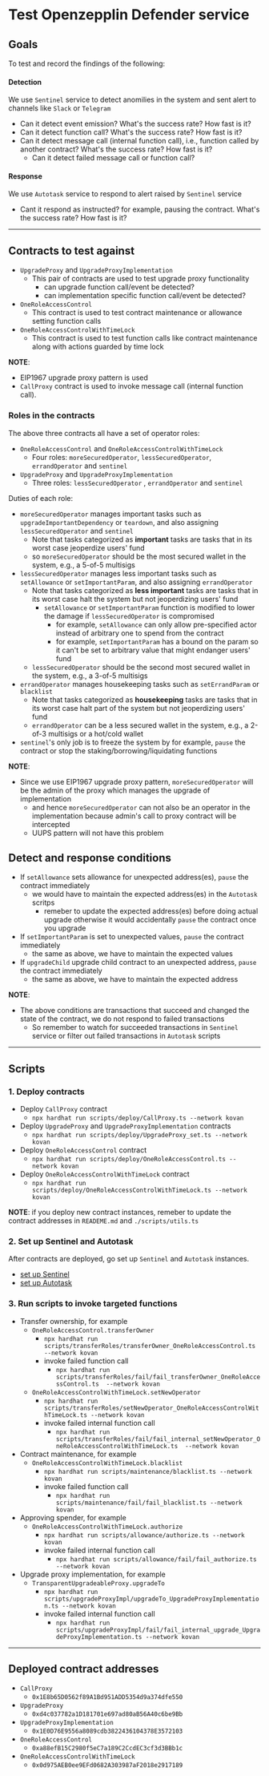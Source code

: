 # Test Openzepplin Defender service

## Goals

To test and record the findings of the following:

#### Detection

We use `Sentinel` service to detect anomilies in the system and sent alert to channels like `Slack` or `Telegram`

- Can it detect event emission? What's the success rate? How fast is it?
- Can it detect function call? What's the success rate? How fast is it?
- Can it detect message call (internal function call), i.e., function called by another contract? What's the success rate? How fast is it?
    - Can it detect failed message call or function call?

#### Response

We use `Autotask` service to respond to alert raised by `Sentinel` service

- Cant it respond as instructed? for example, pausing the contract. What's the success rate? How fast is it?

___

## Contracts to test against

- `UpgradeProxy` and `UpgradeProxyImplementation`
    - This pair of contracts are used to test upgrade proxy functionality
        - can upgrade function call/event be detected?
        - can implementation specific function call/event be detected?
- `OneRoleAccessControl`
    - This contract is used to test contract maintenance or allowance setting function calls
- `OneRoleAccessControlWithTimeLock`
    - This contract is used to test function calls like contract maintenance along with actions guarded by time lock

**NOTE**:
- EIP1967 upgrade proxy pattern is used
- `CallProxy` contract is used to invoke message call (internal function call).

### Roles in the contracts

The above three contracts all have a set of operator roles:
- `OneRoleAccessControl` and `OneRoleAccessControlWithTimeLock`
    - Four roles: `moreSecuredOperator`, `lessSecuredOperator`, `errandOperator` and `sentinel`
- `UpgradeProxy` and `UpgradeProxyImplementation`
    - Three roles: `lessSecuredOperator` , `errandOperator` and `sentinel`

Duties of each role:
- `moreSecuredOperator` manages important tasks such as `upgradeImportantDependency` or `teardown`, and also assigning `lessSecuredOperator` and `sentinel`
    - Note that tasks categorized as **important** tasks are tasks that in its worst case jeoperdize users' fund
    - so `moreSecuredOperator` should be the most secured wallet in the system, e.g., a 5-of-5 multisigs
- `lessSecuredOperator` manages less important tasks such as `setAllowance` or `setImportantParam`, and also assigning `errandOperator`
    - Note that tasks categorized as **less important** tasks are tasks that in its worst case halt the system but not jeoperdizing users' fund
        - `setAllowance` or `setImportantParam` function is modified to lower the damage if `lessSecuredOperator` is compromised
            - for example, `setAllowance` can only allow pre-specified actor instead of arbitrary one to spend from the contract
            - for example, `setImportantParam` has a bound on the param so it can't be set to arbitrary value that might endanger users' fund
    - `lessSecuredOperator` should be the second most secured wallet in the system, e.g., a 3-of-5 multisigs
- `errandOperator` manages housekeeping tasks such as `setErrandParam` or `blacklist`
    - Note that tasks categorized as **housekeeping** tasks are tasks that in its worst case halt part of the system but not jeoperdizing users' fund
    - `errandOperator` can be a less secured wallet in the system, e.g., a 2-of-3 multisigs or a hot/cold wallet
- `sentinel`'s only job is to freeze the system by for example, `pause` the contract or stop the staking/borrowing/liquidating functions

**NOTE**:
- Since we use EIP1967 upgrade proxy pattern, `moreSecuredOperator` will be the admin of the proxy which manages the upgrade of implementation
    - and hence `moreSecuredOperator` can not also be an operator in the implementation because admin's call to proxy contract will be intercepted
    - UUPS pattern will not have this problem

## Detect and response conditions

- If `setAllowance` sets allowance for unexpected address(es), `pause` the contract immediately
    - we would have to maintain the expected address(es) in the `Autotask` scritps
        - remeber to update the expected address(es) before doing actual upgrade otherwise it would accidentally `pause` the contract once you upgrade
- If `setImportantParam` is set to unexpected values, `pause` the contract immediately
    - the same as above, we have to maintain the expected values
- If `upgradeChild` upgrade child contract to an unexpected address, `pause` the contract immediately
    - the same as above, we have to maintain the expected address

**NOTE**:
- The above conditions are transactions that succeed and changed the state of the contract, we do not respond to failed transactions
    - So remember to watch for succeeded transactions in `Sentinel` service or filter out failed transactions in `Autotask` scripts

___
## Scripts

### 1. Deploy contracts

- Deploy `CallProxy` contract
    - `npx hardhat run scripts/deploy/CallProxy.ts --network kovan`
- Deploy `UpgradeProxy` and `UpgradeProxyImplementation` contracts
    - `npx hardhat run scripts/deploy/UpgradeProxy_set.ts --network kovan`
- Deploy `OneRoleAccessControl` contract
    - `npx hardhat run scripts/deploy/OneRoleAccessControl.ts --network kovan`
- Deploy `OneRoleAccessControlWithTimeLock` contract
    - `npx hardhat run scripts/deploy/OneRoleAccessControlWithTimeLock.ts --network kovan`

**NOTE**: if you deploy new contract instances, remeber to update the contract addresses in `READEME.md` and `./scripts/utils.ts`

### 2. Set up Sentinel and Autotask

After contracts are deployed, go set up `Sentinel` and `Autotask` instances.
- [set up Sentinel](./setupSentinel.md)
- [set up Autotask](./setupAutotask.md)

### 3. Run scripts to invoke targeted functions

- Transfer ownership, for example
    - `OneRoleAccessControl.transferOwner`
        - `npx hardhat run scripts/transferRoles/transferOwner_OneRoleAccessControl.ts --network kovan`
        - invoke failed function call
            - `npx hardhat run scripts/transferRoles/fail/fail_transferOwner_OneRoleAccessControl.ts  --network kovan`
    - `OneRoleAccessControlWithTimeLock.setNewOperator`
        - `npx hardhat run scripts/transferRoles/setNewOperator_OneRoleAccessControlWithTimeLock.ts --network kovan`
        - invoke failed internal function call
            - `npx hardhat run scripts/transferRoles/fail/fail_internal_setNewOperator_OneRoleAccessControlWithTimeLock.ts  --network kovan`
- Contract maintenance, for example
    - `OneRoleAccessControlWithTimeLock.blacklist`
        - `npx hardhat run scripts/maintenance/blacklist.ts --network kovan`
        - invoke failed function call
            - `npx hardhat run scripts/maintenance/fail/fail_blacklist.ts --network kovan`
- Approving spender, for example
    - `OneRoleAccessControlWithTimeLock.authorize`
        - `npx hardhat run scripts/allowance/authorize.ts --network kovan`
        - invoke failed internal function call
            - `npx hardhat run scripts/allowance/fail/fail_authorize.ts --network kovan`
- Upgrade proxy implementation, for example
    - `TransparentUpgradeableProxy.upgradeTo`
        - `npx hardhat run scripts/upgradeProxyImpl/upgradeTo_UpgradeProxyImplementation.ts --network kovan`
        - invoke failed internal function call
            - `npx hardhat run scripts/upgradeProxyImpl/fail/fail_internal_upgrade_UpgradeProxyImplementation.ts --network kovan`

___

## Deployed contract addresses

- `CallProxy`
    - `0x1E8b65D0562f89A1Bd951ADD5354d9a374dfe550`
- `UpgradeProxy`
    - `0xd4c037782a1D181701e697ad80aB56A40c6be9Bb`
- `UpgradeProxyImplementation`
    - `0x1E0D76E9556a8089cdb3822436104378E3572103`
- `OneRoleAccessControl`
    - `0xa88efB15C2980f5eC7a189C2CcdEC3cf3d3BBb1c`
- `OneRoleAccessControlWithTimeLock`
    - `0x0d975AEB0ee9EFd0682A303987aF2018e2917189`
